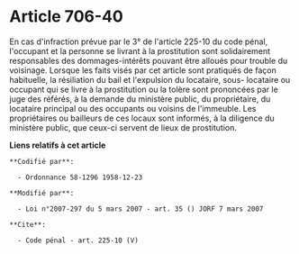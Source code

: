 # Article 706-40

En cas d'infraction prévue par le 3° de l'article 225-10 du code pénal, l'occupant et la personne se livrant à la
prostitution sont solidairement responsables des dommages-intérêts pouvant être alloués pour trouble du voisinage. Lorsque
les faits visés par cet article sont pratiqués de façon habituelle, la résiliation du bail et l'expulsion du locataire, sous-
locataire ou occupant qui se livre à la prostitution ou la tolère sont prononcées par le juge des référés, à la demande du
ministère public, du propriétaire, du locataire principal ou des occupants ou voisins de l'immeuble. Les propriétaires ou
bailleurs de ces locaux sont informés, à la diligence du ministère public, que ceux-ci servent de lieux de prostitution.

**Liens relatifs à cet article**

	**Codifié par**:

	  - Ordonnance 58-1296 1958-12-23

	**Modifié par**:

	  - Loi n°2007-297 du 5 mars 2007 - art. 35 () JORF 7 mars 2007

	**Cite**:

	  - Code pénal - art. 225-10 (V)
